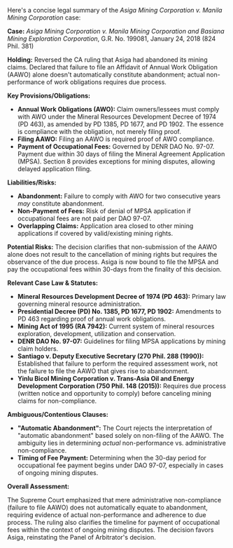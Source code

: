 Here's a concise legal summary of the *Asiga Mining Corporation v. Manila Mining Corporation* case:

**Case:** *Asiga Mining Corporation v. Manila Mining Corporation and Basiana Mining Exploration Corporation*, G.R. No. 199081, January 24, 2018 (824 Phil. 381)

**Holding:**  Reversed the CA ruling that Asiga had abandoned its mining claims. Declared that failure to file an Affidavit of Annual Work Obligation (AAWO) alone doesn't automatically constitute abandonment; actual non-performance of work obligations requires due process.

**Key Provisions/Obligations:**

*   **Annual Work Obligations (AWO):** Claim owners/lessees must comply with AWO under the Mineral Resources Development Decree of 1974 (PD 463), as amended by PD 1385, PD 1677, and PD 1902. The essence is compliance with the obligation, not merely filing proof.
*   **Filing AAWO:** Filing an AAWO is required proof of AWO compliance.
*   **Payment of Occupational Fees:** Governed by DENR DAO No. 97-07. Payment due within 30 days of filing the Mineral Agreement Application (MPSA).  Section 8 provides exceptions for mining disputes, allowing delayed application filing.

**Liabilities/Risks:**

*   **Abandonment:** Failure to comply with AWO for two consecutive years *may* constitute abandonment.
*   **Non-Payment of Fees:** Risk of denial of MPSA application if occupational fees are not paid per DAO 97-07.
*   **Overlapping Claims:** Application area closed to other mining applications if covered by valid/existing mining rights.

**Potential Risks:**
The decision clarifies that non-submission of the AAWO alone does not result to the cancellation of mining rights but requires the observance of the due process.
Asiga is now bound to file the MPSA and pay the occupational fees within 30-days from the finality of this decision.

**Relevant Case Law & Statutes:**

*   **Mineral Resources Development Decree of 1974 (PD 463):** Primary law governing mineral resource administration.
*   **Presidential Decree (PD) No. 1385, PD 1677, PD 1902:** Amendments to PD 463 regarding proof of annual work obligations.
*   **Mining Act of 1995 (RA 7942):** Current system of mineral resources exploration, development, utilization and conservation.
*   **DENR DAO No. 97-07:** Guidelines for filing MPSA applications by mining claim holders.
*   **Santiago v. Deputy Executive Secretary (270 Phil. 288 (1990)):** Established that failure to perform the required assessment work, not the failure to file the AAWO that gives rise to abandonment.
*   **Yinlu Bicol Mining Corporation v. Trans-Asia Oil and Energy Development Corporation (750 Phil. 148 (2015)):** Requires due process (written notice and opportunity to comply) before canceling mining claims for non-compliance.

**Ambiguous/Contentious Clauses:**

*   **"Automatic Abandonment":** The Court rejects the interpretation of "automatic abandonment" based solely on non-filing of the AAWO.  The ambiguity lies in determining *actual* non-performance vs. administrative non-compliance.
*   **Timing of Fee Payment:** Determining when the 30-day period for occupational fee payment begins under DAO 97-07, especially in cases of ongoing mining disputes.

**Overall Assessment:**

The Supreme Court emphasized that mere administrative non-compliance (failure to file AAWO) does not automatically equate to abandonment, requiring evidence of actual non-performance and adherence to due process.  The ruling also clarifies the timeline for payment of occupational fees within the context of ongoing mining disputes.  The decision favors Asiga, reinstating the Panel of Arbitrator's decision.
